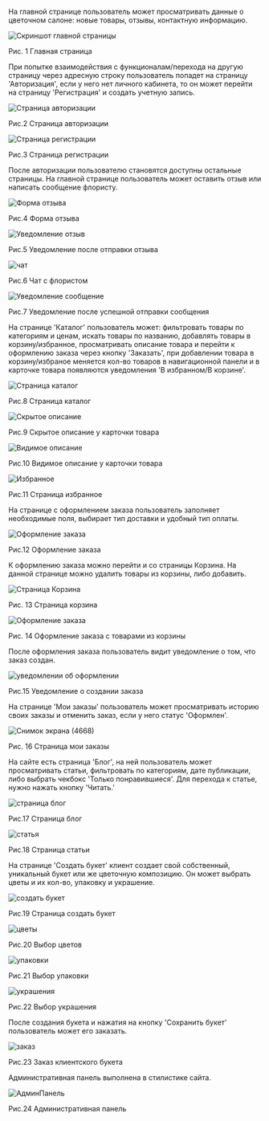 На главной странице пользователь может просматривать данные о цветочном салоне: новые товары, отзывы, контактную информацию. 

![Скриншот главной страницы](https://github.com/user-attachments/assets/2edb54a6-ef64-4dd4-90e8-77d7862b64a4)

Рис. 1 Главная страница

При попытке взаимодействия с функционалам/перехода на другую страницу через адресную строку пользователь попадет на страницу 'Авторизация', если у него нет личного кабинета, то он может перейти на страницу 'Регистрация' и создать учетную запись.

![Страница авторизации](https://github.com/user-attachments/assets/2699beb8-3a06-44de-9c69-b552d89441e6)

Рис.2 Страница авторизации

![Страница регистрации](https://github.com/user-attachments/assets/b0ec51f1-f5b9-4b83-a2a8-ca130ea44afe)

Рис.3 Страница регистрации

После авторизации пользователю становятся доступны остальные страницы. На главной странице пользователь может оставить отзыв или написать сообщение флористу.

![Форма отзыва](https://github.com/user-attachments/assets/4e07afec-b65d-4b9d-be45-4b23c2b37134)

Рис.4 Форма отзыва

![Уведомление отзыв](https://github.com/user-attachments/assets/e8282464-3332-44b1-bcb3-f07a5ca7b360)

Рис.5 Уведомление после отправки отзыва

![чат](https://github.com/user-attachments/assets/ce22b3f2-918c-4e9b-999f-1ad1e7023e0d)

Рис.6 Чат с флористом

![Уведомление сообщение](https://github.com/user-attachments/assets/8ba6037c-a0df-44d3-b7ea-b707ef561562)

Рис.7 Уведомление после успешной отправки сообщения

На странице 'Каталог' пользователь может: фильтровать товары по категориям и ценам, искать товары по названию, добавлять товары в корзину/избранное, просматривать описание товара и перейти к оформлению заказа через кнопку 'Заказать', при добавлении товара в корзину/избраное меняется кол-во товаров в навигационной панели и в карточке товара появляются уведомления 'В избранном/В корзине'.

![Страница каталог](https://github.com/user-attachments/assets/c285d9b8-a6bf-48c6-8bad-350226066758)

Рис.8 Страница каталог

![Скрытое описание](https://github.com/user-attachments/assets/0c83e902-91d6-4b43-b763-cea23803bb14)

Рис.9 Скрытое описание у карточки товара

![Видимое описание](https://github.com/user-attachments/assets/1b949962-8997-4226-9239-1403c27948a0)

Рис.10 Видимое описание у карточки товара

![Избранное](https://github.com/user-attachments/assets/c3386155-fa80-4faf-ab66-3f03c1192d6a)

Рис.11 Страница избранное

На странице с оформлением заказа пользователь заполняет необходимые поля, выбирает тип доставки и удобный тип оплаты.

![Оформление заказа](https://github.com/user-attachments/assets/0fe2ab93-2dbb-43a8-b81c-4cfc436a93c6)

Рис.12 Оформление заказа

К оформлению заказа можно перейти и со страницы Корзина. На данной странице можно удалить товары из корзины, либо добавить.

![Страница Корзина](https://github.com/user-attachments/assets/baec7e57-d4c2-47d3-82ef-fb940d2f14f4)

Рис. 13 Страница корзина

![Оформление заказа](https://github.com/user-attachments/assets/7396b303-0860-4b30-a34c-88c8edd008df)

Рис. 14 Оформление заказа с товарами из корзины

После оформления заказа пользователь видит уведомление о том, что заказ создан.

![уведомлении об оформлении](https://github.com/user-attachments/assets/dfc3fb00-a101-44da-9ed7-94b53227e2ea)

Рис.15 Уведомление о создании заказа

На странице 'Мои заказы' пользователь может просматривать историю своих заказы и отменить заказ, если у него статус 'Оформлен'.

![Снимок экрана (4668)](https://github.com/user-attachments/assets/5dcf18fa-4244-4dd7-ad82-d7f5d0392bf3)

Рис. 16 Страница мои заказы

На сайте есть страница 'Блог', на ней пользователь может просматривать статьи, фильтровать по категориям, дате публикации, либо выбрать чекбокс 'Только понравившиеся'. Для перехода к статье, нужно нажать кнопку 'Читать.'

![страница блог](https://github.com/user-attachments/assets/2f6a022d-2106-439d-aee1-96f881901aeb)

Рис.17 Страница блог

![статья](https://github.com/user-attachments/assets/26604dc4-2ae3-47e2-9c38-a8e4c5988535)

Рис.18 Страница статьи

На странице 'Создать букет' клиент создает свой собственный, уникальный букет или же цветочную композицию. Он может выбрать цветы и их кол-во, упаковку и украшение.

![создать букет](https://github.com/user-attachments/assets/0cab9cac-d6e7-437f-8bac-258e9162b71d)

Рис.19 Страница создать букет

![цветы](https://github.com/user-attachments/assets/08d4de9a-8a60-4bd7-8211-b102afdee50f)

Рис.20 Выбор цветов

![упаковки](https://github.com/user-attachments/assets/93eb9ee2-2e4f-41a2-a3c5-4d37290485cb)

Рис.21 Выбор упаковки

![украшения](https://github.com/user-attachments/assets/f1345706-8b72-4e62-9736-22d1e132fdb9)

Рис.22 Выбор украшения

После создания букета и нажатия на кнопку 'Сохранить букет' пользователь может его заказать.

![заказ](https://github.com/user-attachments/assets/820bc677-7473-4edc-b1b5-fbea5851f3a1)

Рис.23 Заказ клиентского букета

Административная панель выполнена в стилистике сайта.

![АдминПанель](https://github.com/user-attachments/assets/bd9b41d3-6368-4e8b-81c1-89d6d24dc802)

Рис.24 Административная панель

